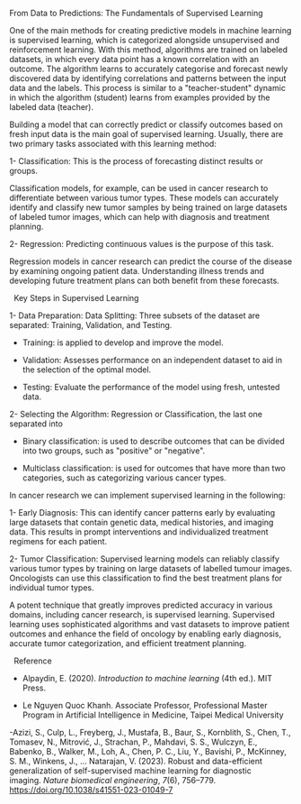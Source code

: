 From Data to Predictions:
The Fundamentals of Supervised Learning 

One of the main methods for creating predictive models in machine learning is supervised learning, which is categorized alongside unsupervised and reinforcement learning. With this method, algorithms are trained on labeled datasets, in which every data point has a known correlation with an outcome. The algorithm learns to accurately categorise and forecast newly discovered data by identifying correlations and patterns between the input data and the labels. This process is similar to a "teacher-student" dynamic in which the algorithm (student) learns from examples provided by the labeled data (teacher).

Building a model that can correctly predict or classify outcomes based on fresh input data is the main goal of supervised learning. Usually, there are two primary tasks associated with this learning method:

1- Classification: This is the process of forecasting distinct results or groups.

Classification models, for example, can be used in cancer research to differentiate between various tumor types. These models can accurately identify and classify new tumor samples by being trained on large datasets of labeled tumor images, which can help with diagnosis and treatment planning.

2- Regression: Predicting continuous values is the purpose of this task.

Regression models in cancer research can predict the course of the disease by examining ongoing patient data. Understanding illness trends and developing future treatment plans can both benefit from these forecasts.

 
Key Steps in Supervised Learning

1- Data Preparation:
Data Splitting: Three subsets of the dataset are separated: Training, Validation, and Testing.

- Training: is applied to develop and improve the model.

- Validation: Assesses performance on an independent dataset to aid in the selection of the optimal model.

- Testing: Evaluate the performance of the model using fresh, untested data.

2- Selecting the Algorithm: Regression or Classification, the last one separated into

- Binary classification: is used to describe outcomes that can be divided into two groups, such as "positive" or "negative".

- Multiclass classification: is used for outcomes that have more than two categories, such as categorizing various cancer types.


In cancer research we can implement supervised learning in the following:

1- Early Diagnosis: This can identify cancer patterns early by evaluating large datasets that contain genetic data, medical histories, and imaging data.
This results in prompt interventions and individualized treatment regimens for each patient.

2- Tumor Classification: Supervised learning models can reliably classify various tumor types by training on large datasets of labelled tumour images.
Oncologists can use this classification to find the best treatment plans for individual tumor types.

A potent technique that greatly improves predicted accuracy in various domains, including cancer research, is supervised learning. Supervised learning uses sophisticated algorithms and vast datasets to improve patient outcomes and enhance the field of oncology by enabling early diagnosis, accurate tumor categorization, and efficient treatment planning.


 
Reference

- Alpaydin, E. (2020). _Introduction to machine learning_ (4th ed.). MIT Press.

- Le Nguyen Quoc Khanh. Associate Professor, Professional Master Program in Artificial Intelligence in Medicine, Taipei Medical University

-Azizi, S., Culp, L., Freyberg, J., Mustafa, B., Baur, S., Kornblith, S., Chen, T., Tomasev, N., Mitrović, J., Strachan, P., Mahdavi, S. S., Wulczyn, E., Babenko, B., Walker, M., Loh, A., Chen, P. C., Liu, Y., Bavishi, P., McKinney, S. M., Winkens, J., … Natarajan, V. (2023). Robust and data-efficient generalization of self-supervised machine learning for diagnostic imaging. _Nature biomedical engineering_, _7_(6), 756–779. <https://doi.org/10.1038/s41551-023-01049-7>
